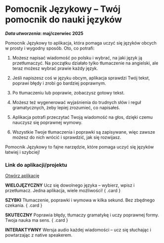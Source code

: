 # Pomocnik Językowy – Twój pomocnik do nauki języków
**_Data utworzenia_: maj/czerwiec 2025**

Pomocnik Językowy to aplikacja, która pomaga uczyć się języków obcych w prosty i wygodny sposób. Oto, co potrafi:

1. Możesz napisać wiadomość po polsku i wybrać, na jaki język ją przetłumaczyć. Na początku działało tylko tłumaczenie na angielski, ale teraz możesz wybrać prawie każdy język.

1. Jeśli napiszesz coś w języku obcym, aplikacja sprawdzi Twój tekst, poprawi błędy i zrobi go bardziej poprawnym.

1. Po tłumaczeniu lub poprawie, zobaczysz gotowy tekst.

1. Możesz też wygenerować wyjaśnienia do trudnych słów i reguł gramatycznych, żeby lepiej zrozumieć, co napisałeś.

1. Aplikacja potrafi przeczytać Twoją wiadomość na głos, dzięki czemu nauczysz się poprawnej wymowy.

1. Wszystkie Twoje tłumaczenia i poprawki są zapisywane, więc zawsze możesz do nich wrócić i sprawdzić, jak się rozwijasz.

Pomocnik Językowy to fajne narzędzie, które pomaga uczyć się języków łatwiej i szybciej!

### Link do aplikacji/projektu
[Otwórz aplikację](https://wdrozenieaplikacjipomocnikjezykowy-nykw6muxveey9i25zvzaxn.streamlit.app/)

<div class="grid" markdown>

__WIELOJĘZYCZNY__ Ucz się dowolnego języka – wybierz, wpisz i przetłumacz. Jedna aplikacja, wiele możliwości!
{ .card }

__SZYBKI__ Tłumaczenie, poprawki i wymowa w kilka sekund. Bez zbędnego czekania.
{ .card }

__SKUTECZNY__ Poprawia błędy, tłumaczy gramatykę i uczy poprawnej formy. Twoja nauka ma sens.
{ .card }

__INTERAKTYWNY__ Wersja audio każdej wiadomości – ucz się słuchając i powtarzając z native speakerem.

</div>

